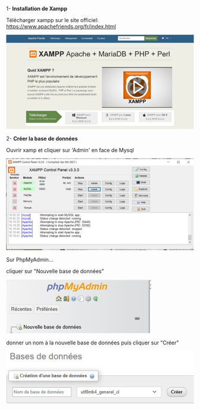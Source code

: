 1- <strong>Installation de Xampp</strong>

Télécharger xampp sur le site officiel: https://www.apachefriends.org/fr/index.html

![Xampp](https://github.com/JeromeduCampdOrgas/Resources-Utilization-Viewer/blob/master/Images/xampp.JPG)

2- <strong>Créer la base de données</strong>

Ouvrir xamp et cliquer sur 'Admin' en face de Mysql

![Bdd](https://github.com/JeromeduCampdOrgas/Resources-Utilization-Viewer/blob/master/Images/bdd-creation.JPG)

Sur PhpMyAdmin...

cliquer sur "Nouvelle base de données"

![NewBdd](https://github.com/JeromeduCampdOrgas/Resources-Utilization-Viewer/blob/master/Images/newbdd.JPG)

donner un nom à la nouvelle base de données puis cliquer sur "Créer"

![NameBdd](https://github.com/JeromeduCampdOrgas/Resources-Utilization-Viewer/blob/master/Images/nomBdd.JPG)
